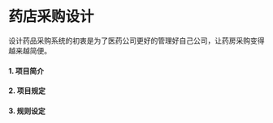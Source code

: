 # 药店采购设计

设计药品采购系统的初衷是为了医药公司更好的管理好自己公司，让药房采购变得越来越简便。

#### 1. 项目简介

#### 2. 项目规定

#### 3. 规则设定

#### 



